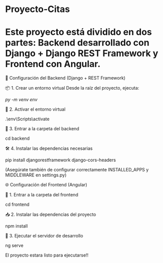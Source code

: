 ﻿# Proyecto-Citas
# Este proyecto está dividido en dos partes: Backend desarrollado con Django + Django REST Framework y Frontend con Angular.

🔧 Configuración del Backend (Django + REST Framework)

📦 1. Crear un entorno virtual
Desde la raíz del proyecto, ejecuta:

*py -m venv env*

🚀 2. Activar el entorno virtual

.\env\Scripts\activate

📂 3. Entrar a la carpeta del backend

cd backend

🛠️ 4. Instalar las dependencias necesarias

pip install djangorestframework django-cors-headers

(Asegúrate también de configurar correctamente INSTALLED_APPS y MIDDLEWARE en settings.py)

🌐 Configuración del Frontend (Angular)

📁 1. Entrar a la carpeta del frontend

cd frontend

📥 2. Instalar las dependencias del proyecto

npm install

🧪 3. Ejecutar el servidor de desarrollo

ng serve

El proyecto estara listo para ejecutarse!!
